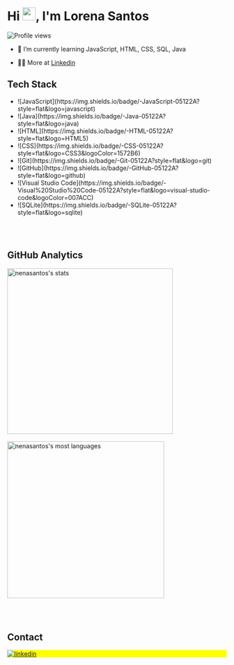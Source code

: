 <h1 align="left">Hi <img src="https://raw.githubusercontent.com/kaueMarques/kaueMarques/master/hi.gif" height="30px">, I'm Lorena Santos</h1>
<p align="left"> <img src="https://komarev.com/ghpvc/?username=nenasantos&color=yellow" alt="Profile views" /> </p>

- 🔭 I’m currently learning JavaScript, HTML, CSS, SQL, Java

- 👨‍💻 More at [Linkedin](https://www.linkedin.com/in/lorena-santos-log/)

## Tech Stack
<ul>
<li>![JavaScript](https://img.shields.io/badge/-JavaScript-05122A?style=flat&logo=javascript)&nbsp;</li>
<li>![Java](https://img.shields.io/badge/-Java-05122A?style=flat&logo=java)&nbsp;</li>
<li>![HTML](https://img.shields.io/badge/-HTML-05122A?style=flat&logo=HTML5)&nbsp;</li>
<li>![CSS](https://img.shields.io/badge/-CSS-05122A?style=flat&logo=CSS3&logoColor=1572B6)&nbsp;</li>
<li>![Git](https://img.shields.io/badge/-Git-05122A?style=flat&logo=git)&nbsp;</li>
<li>![GitHub](https://img.shields.io/badge/-GitHub-05122A?style=flat&logo=github)&nbsp;</li>
<li>![Visual Studio Code](https://img.shields.io/badge/-Visual%20Studio%20Code-05122A?style=flat&logo=visual-studio-code&logoColor=007ACC)&nbsp;</li>
<li>![SQLite](https://img.shields.io/badge/-SQLite-05122A?style=flat&logo=sqlite)&nbsp;</li>
</ul>

<br><br>

## GitHub Analytics

<p align="left">
<img width="380em" src="https://github-readme-stats.vercel.app/api?username=nenasantos&show_icons=true&theme=vision-friendly-dark" alt="nenasantos's stats"/>
  <br><br>
<img width="360em" src="https://github-readme-stats.vercel.app/api/top-langs/?username=nenasantos&layout=compact&theme=vision-friendly-dark" alt="nenasantos's most languages"/>
</p>

<!--

<br><br>

## 🛠 &nbsp;Tech Stack

![JavaScript](https://img.shields.io/badge/-JavaScript-05122A?style=flat&logo=javascript)&nbsp;
![HTML](https://img.shields.io/badge/-HTML-05122A?style=flat&logo=HTML5)&nbsp;
![CSS](https://img.shields.io/badge/-CSS-05122A?style=flat&logo=CSS3&logoColor=1572B6)&nbsp;
![Git](https://img.shields.io/badge/-Git-05122A?style=flat&logo=git)&nbsp;
![GitHub](https://img.shields.io/badge/-GitHub-05122A?style=flat&logo=github)&nbsp;
![Markdown](https://img.shields.io/badge/-Markdown-05122A?style=flat&logo=markdown)&nbsp;
![Visual Studio Code](https://img.shields.io/badge/-Visual%20Studio%20Code-05122A?style=flat&logo=visual-studio-code&logoColor=007ACC)&nbsp;
![PostgreSQL](https://img.shields.io/badge/-PostgreSQL-05122A?style=flat&logo=postgresql)&nbsp;
![SQLite](https://img.shields.io/badge/-SQLite-05122A?style=flat&logo=sqlite)&nbsp;

<br><br>

## ⚙️ &nbsp;GitHub Analytics

<p align="left">
<img width="530em" src="https://github-readme-stats.vercel.app/api?username=maykbrito&show_icons=true&theme=vision-friendly-dark" alt="maykbrito's stats"/>
<img width="530em" src="https://github-readme-stats.vercel.app/api/top-langs/?username=maykbrito&layout=compact&theme=vision-friendly-dark" alt="maykbrito's most languages"/>
</p>
-->

<br><br>

## Contact

<p align="left" style="background:yellow">
<a href="https://linkedin.com/in/lorena-santos-log" target="_blank">
  <img align="center" src="https://img.shields.io/badge/-Lorena Santos-05122A?style=flat&logo=linkedin" alt="linkedin"/>
</a>
</p>
